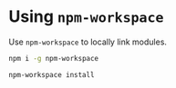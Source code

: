 # Using `npm-workspace`

Use `npm-workspace` to locally link modules.

```bash
npm i -g npm-workspace
```

```bash
npm-workspace install
```